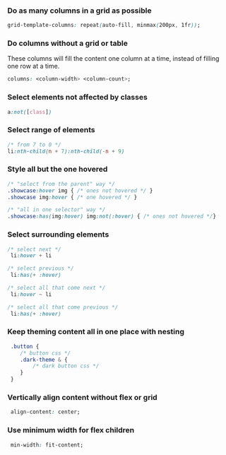### Do as many columns in a grid as possible

```css
grid-template-columns: repeat(auto-fill, minmax(200px, 1fr));
```

### Do columns without a grid or table
These columns will fill the content one column at a time, instead of filling one row at a time.

```css
columns: <column-width> <column-count>;
```

### Select elements not affected by classes

```css
a:not([class])
```

### Select range of elements
```css
/* from 7 to 0 */
li:nth-child(n + 7):nth-child(-n + 9)
```

### Style all but the one hovered
```css
/* "select from the parent" way */
.showcase:hover img { /* ones not hovered */ }
.showcase img:hover { /* one hovered */ }

/* "all in one selector" way */
.showcase:has(img:hover) img:not(:hover) { /* ones not hovered */}
```

### Select surrounding elements 
```css
/* select next */
 li:hover + li

/* select previous */
 li:has(+ :hover)

/* select all that come next */
 li:hover ~ li

/* select all that come previous */
 li:has(+ :hover)
```

### Keep theming content all in one place with nesting
```css
 .button {
    /* button css */
    .dark-theme & {
        /* dark button css */
    }
 }
```

### Vertically align content without flex or grid
```css
 align-content: center;
```

### Use minimum width for flex children
```css
 min-width: fit-content;
```